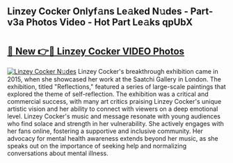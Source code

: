 ## Linzey Cocker Onlyf𝚊ns Le𝚊ked N𝚞des - Part-v3a Photos Video - Hot Part Le𝚊ks qpUbX

# <h2><a href="http://ab55732.deff.icu/?id=Linzey+Cocker">🔗 New 👉🔴 Linzey Cocker VIDEO Photos</a></h2>

[![Linzey Cocker N𝚞des](https://i.imgur.com/rIISA9y.gif)](http://ab55732.deff.icu/?id=Linzey+Cocker)
Linzey Cocker's breakthrough exhibition came in 2015, when she showcased her work at the Saatchi Gallery in London. The exhibition, titled "Reflections," featured a series of large-scale paintings that explored the theme of self-reflection. The exhibition was a critical and commercial success, with many art critics praising Linzey Cocker's unique artistic vision and her ability to connect with viewers on a deep emotional level. Linzey Cocker's music and message resonate with young audiences who find solace and strength in her vulnerability. She actively engages with her fans online, fostering a supportive and inclusive community. Her advocacy for mental health awareness extends beyond her music, as she speaks out on the importance of seeking help and normalizing conversations about mental illness.
